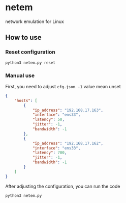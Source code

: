 # netem

network emulation for Linux

## How to use

### Reset configuration

```shell
python3 netem.py reset
```

### Manual use

First, you need to adjust `cfg.json`. `-1` value mean unset

```json
{
    "hosts": [
        {
            "ip_address": "192.168.17.163",
            "interface": "ens33",
            "latency": 50,
            "jitter": -1,
            "bandwidth": -1
        },
        {
            "ip_address": "192.168.17.162",
            "interface": "ens33",
            "latency": 700,
            "jitter": -1,
            "bandwidth": -1
        }
    ]
}
```

After adjusting the configuration, you can run the code

```shell
python3 netem.py
```

